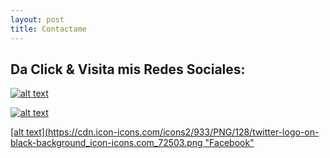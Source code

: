 ```yaml
---
layout: post
title: Contactame
---
```


## Da Click & Visita mis Redes Sociales:

[![alt text](https://cdn.icon-icons.com/icons2/509/PNG/128/Facebook_Square_icon-icons.com_49948.png "Facebook")](https://www.facebook.com/profile.php?id=100014633238448)

[![alt text](https://cdn.icon-icons.com/icons2/887/PNG/128/Instagram_New_icon-icons.com_69008.png "Facebook")](https://www.instagram.com/steven_valero_franco/?fbclid=IwAR3KVSAzEvC5qsBgsLGgxuytewP1RWdWCYRBHNOlHcZQPEm4wr-hpm9Ycxo)

[[alt text](https://cdn.icon-icons.com/icons2/933/PNG/128/twitter-logo-on-black-background_icon-icons.com_72503.png "Facebook"](https://twitter.com/anime_sempai1?fbclid=IwAR0Z30zBp3t9bM1AJBJ1u6GiZ8YPJEAqtI4fSojfGn6QXbfyreLPCuuyvtU)
